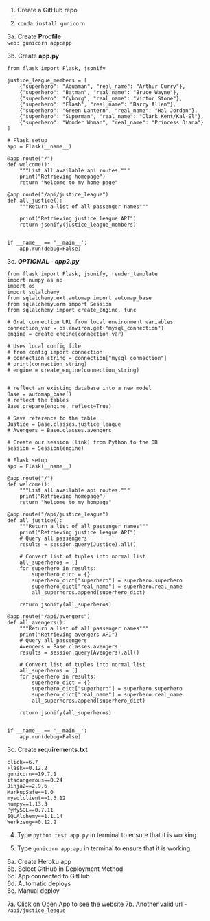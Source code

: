 1. Create a GitHub repo  

2. `conda install gunicorn`  

3a. Create **Procfile**   
`web: gunicorn app:app`

3b. Create **app.py**  
```
from flask import Flask, jsonify

justice_league_members = [
    {"superhero": "Aquaman", "real_name": "Arthur Curry"},
    {"superhero": "Batman", "real_name": "Bruce Wayne"},
    {"superhero": "Cyborg", "real_name": "Victor Stone"},
    {"superhero": "Flash", "real_name": "Barry Allen"},
    {"superhero": "Green Lantern", "real_name": "Hal Jordan"},
    {"superhero": "Superman", "real_name": "Clark Kent/Kal-El"},
    {"superhero": "Wonder Woman", "real_name": "Princess Diana"}
]

# Flask setup
app = Flask(__name__)

@app.route("/")
def welcome():
    """List all available api routes."""
    print("Retrieving homepage")
    return "Welcome to my home page"

@app.route("/api/justice_league")
def all_justice():
    """Return a list of all passenger names"""

    print("Retrieving justice league API")
    return jsonify(justice_league_members)


if __name__ == '__main__':
    app.run(debug=False)
```

3c. **_OPTIONAL - app2.py_**
```
from flask import Flask, jsonify, render_template
import numpy as np
import os
import sqlalchemy
from sqlalchemy.ext.automap import automap_base
from sqlalchemy.orm import Session
from sqlalchemy import create_engine, func

# Grab connection URL from local environment variables
connection_var = os.environ.get("mysql_connection")
engine = create_engine(connection_var)

# Uses local config file
# from config import connection
# connection_string = connection["mysql_connection"]
# print(connection_string)
# engine = create_engine(connection_string)


# reflect an existing database into a new model
Base = automap_base()
# reflect the tables
Base.prepare(engine, reflect=True)

# Save reference to the table
Justice = Base.classes.justice_league
# Avengers = Base.classes.avengers

# Create our session (link) from Python to the DB
session = Session(engine)

# Flask setup
app = Flask(__name__)

@app.route("/")
def welcome():
    """List all available api routes."""
    print("Retrieving homepage")
    return "Welcome to my hompage"

@app.route("/api/justice_league")
def all_justice():
    """Return a list of all passenger names"""
    print("Retrieving justice league API")
    # Query all passengers
    results = session.query(Justice).all()

    # Convert list of tuples into normal list
    all_superheros = []
    for superhero in results:
        superhero_dict = {}
        superhero_dict["superhero"] = superhero.superhero
        superhero_dict["real_name"] = superhero.real_name
        all_superheros.append(superhero_dict)

    return jsonify(all_superheros)

@app.route("/api/avengers")
def all_avengers():
    """Return a list of all passenger names"""
    print("Retrieving avengers API")
    # Query all passengers
    Avengers = Base.classes.avengers
    results = session.query(Avengers).all()

    # Convert list of tuples into normal list
    all_superheros = []
    for superhero in results:
        superhero_dict = {}
        superhero_dict["superhero"] = superhero.superhero
        superhero_dict["real_name"] = superhero.real_name
        all_superheros.append(superhero_dict)

    return jsonify(all_superheros)


if __name__ == '__main__':
    app.run(debug=False)
```

3c. Create **requirements.txt**
```
click==6.7
Flask==0.12.2
gunicorn==19.7.1
itsdangerous==0.24
Jinja2==2.9.6
MarkupSafe==1.0
mysqlclient==1.3.12
numpy==1.13.3
PyMySQL==0.7.11
SQLAlchemy==1.1.14
Werkzeug==0.12.2
```

4. Type `python test app.py` in terminal to ensure that it is working  

5. Type `gunicorn app:app` in terminal to ensure that it is working  

6a. Create Heroku app  
6b. Select GitHub in Deployment Method  
6c. App connected to GitHub  
6d. Automatic deploys  
6e. Manual deploy  

7a. Click on Open App to see the website
7b. Another valid url - `/api/justice_league`
